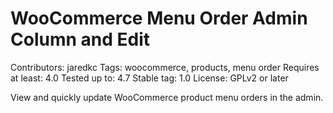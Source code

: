# WooCommerce Menu Order Admin Column and Edit

Contributors: jaredkc
Tags: woocommerce, products, menu order
Requires at least: 4.0
Tested up to: 4.7
Stable tag: 1.0
License: GPLv2 or later

View and quickly update WooCommerce product menu orders in the admin.
